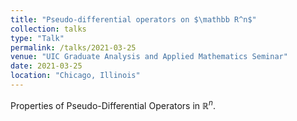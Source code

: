 ```yaml
---
title: "Pseudo-differential operators on $\mathbb R^n$"
collection: talks
type: "Talk"
permalink: /talks/2021-03-25
venue: "UIC Graduate Analysis and Applied Mathematics Seminar"
date: 2021-03-25
location: "Chicago, Illinois"
---
```


Properties of Pseudo-Differential Operators in $\mathbb R^n$.
